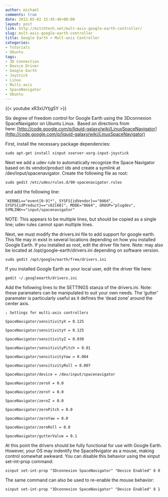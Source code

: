 ```yaml
---
author: michael
comments: true
date: 2012-05-02 15:45:46+00:00
layout: post
link: http://mitchtech.net/mult-axis-google-earth-controller/
slug: mult-axis-google-earth-controller
title: Google Earth + Mult-axis Controller
categories:
- Tutorials
- Ubuntu
tags:
- 3D Connection
- Device Driver
- Google Earth
- Joystick
- Linux
- Multi-axis
- SpaceNavigator
- Ubuntu
---
```


{{< youtube xR3xUYtjg5Y >}}

Six degree of freedom control for Google Earth using the 3Dconnexion SpaceNavigator on Ubuntu Linux.  Based on directions from here: [http://code.google.com/p/liquid-galaxy/wiki/LinuxSpaceNavigator](http://code.google.com/p/liquid-galaxy/wiki/LinuxSpaceNavigator)

First, install the necessary package dependencies:

```
sudo apt-get install xinput xserver-xorg-input-joystick
```

Next we add a udev rule to automatically recognize the Space Navigator based on its vendor/product ids and create a symlink at /dev/input/spacenavigator. Create the following file as root:

```
sudo gedit /etc/udev/rules.d/90-spacenavigator.rules
```

and add the following line:

```
`KERNEL=="event[0-9]*", SYSFS{idVendor}=="046d", SYSFS{idProduct}=="c62[68]", MODE="0664", GROUP="plugdev", SYMLINK+="input/spacenavigator"
````

NOTE: This appears to be multiple lines, but should be copied as a single line; udev rules cannot span multiple lines.

Next, we must modify the drivers.ini file to add support for google earth. This file may in exist in several locations depending on how you installed Google Earth. If you installed as root, edit the driver file here. Note: may also be located at /opt/google-earth/drivers.ini depending on software version.

```
sudo gedit /opt/google/earth/free/drivers.ini
```

If you installed Google Earth as your local user, edit the driver file here:

```
gedit ~/.googleearth/drivers.ini
```

Add the following lines to the SETTINGS stanza of the drivers.ini. Note: these paramaters can be manipulated to suit your own needs. The ‘gutter’ paramater is particularly useful as it defines the ‘dead zone’ around the center axis.

```
; Settings for multi-axis controllers

SpaceNavigator/sensitivityX = 0.125

SpaceNavigator/sensitivityY = 0.125

SpaceNavigator/sensitivityZ = 0.030

SpaceNavigator/sensitivityPitch = 0.01

SpaceNavigator/sensitivityYaw = 0.004

SpaceNavigator/sensitivityRoll = 0.007

SpaceNavigator/device = /dev/input/spacenavigator

SpaceNavigator/zeroX = 0.0

SpaceNavigator/zeroY = 0.0

SpaceNavigator/zeroZ = 0.0

SpaceNavigator/zeroPitch = 0.0

SpaceNavigator/zeroYaw = 0.0

SpaceNavigator/zeroRoll = 0.0

SpaceNavigator/gutterValue = 0.1
```

At this point the drivers should be fully functional for use with Google Earth. However, your OS may indentify the SpaceNvigator as a mouse, making control somewhat awkward. You can disable this behavior using the xinput set-int-prop command:

```
xinput set-int-prop "3Dconnexion SpaceNavigator" "Device Enabled" 8 0
```

The same command can also be used to re-enable the mouse behavior:

```
xinput set-int-prop "3Dconnexion SpaceNavigator" "Device Enabled" 8 1
```


